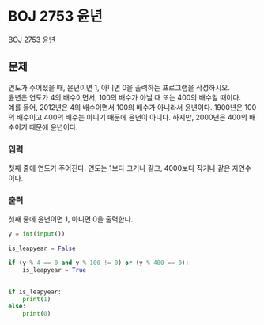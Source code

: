 # BOJ 2753 윤년
[BOJ 2753 윤년](https://www.acmicpc.net/problem/2753)
## 문제
연도가 주어졌을 때, 윤년이면 1, 아니면 0을 출력하는 프로그램을 작성하시오.  
윤년은 연도가 4의 배수이면서, 100의 배수가 아닐 때 또는 400의 배수일 때이다.  
예를 들어, 2012년은 4의 배수이면서 100의 배수가 아니라서 윤년이다. 1900년은 100의 배수이고 400의 배수는 아니기 때문에 윤년이 아니다. 하지만, 2000년은 400의 배수이기 때문에 윤년이다.  

### 입력
첫째 줄에 연도가 주어진다. 연도는 1보다 크거나 같고, 4000보다 작거나 같은 자연수이다.

### 출력
첫째 줄에 윤년이면 1, 아니면 0을 출력한다.

```python
y = int(input())

is_leapyear = False

if (y % 4 == 0 and y % 100 != 0) or (y % 400 == 0):
    is_leapyear = True
    

if is_leapyear:
    print(1)
else:
    print(0)
```